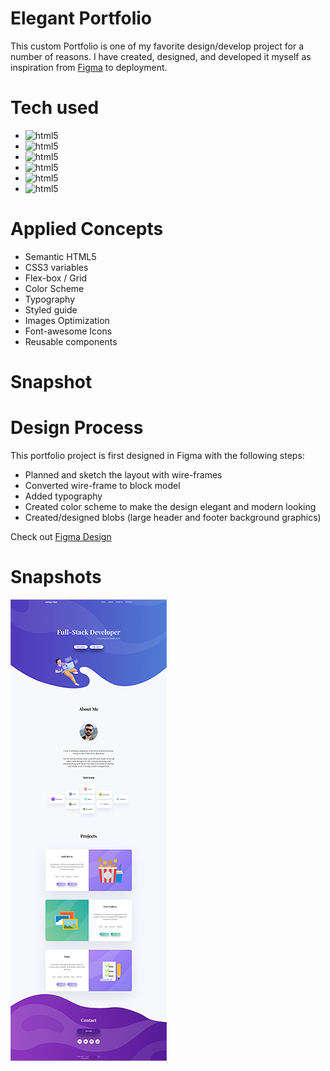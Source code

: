 # Elegant Portfolio
This custom Portfolio is one of my favorite design/develop project for a number of reasons.
I have created, designed, and developed it myself as inspiration from [Figma](https://figma.com/) to deployment.

# Tech used
- ![html5](https://img.shields.io/badge/Figma-design-purple)
- ![html5](https://img.shields.io/badge/Photoshop-Graphics-blue)
- ![html5](https://img.shields.io/badge/TinyPNG-Optimization-green)
- ![html5](https://img.shields.io/badge/HTML-Markup-orange)
- ![html5](https://img.shields.io/badge/CSS-Styling-blue)
- ![html5](https://img.shields.io/badge/Javascript-Logic-yellow)

# Applied Concepts
- Semantic HTML5
- CSS3 variables
- Flex-box / Grid
- Color Scheme
- Typography
- Styled guide
- Images Optimization
- Font-awesome Icons
- Reusable components

# Snapshot

# Design Process
This portfolio project is first designed in Figma with the following steps:
  - Planned and sketch the layout with wire-frames
  - Converted wire-frame to block model
  - Added typography
  - Created color scheme to make the design elegant and modern looking
  - Created/designed blobs (large header and footer background graphics) 
  
Check out [Figma Design](https://www.figma.com/file/imEUdTg7CW2ZepsP6yfy4N/Untitled?node-id=0%3A1)

# Snapshots
![s](./assets/images/readme_resouces/snapshot.png)